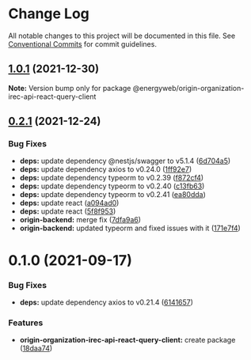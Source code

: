 # Change Log

All notable changes to this project will be documented in this file.
See [Conventional Commits](https://conventionalcommits.org) for commit guidelines.

## [1.0.1](https://github.com/energywebfoundation/origin/compare/@energyweb/origin-organization-irec-api-react-query-client@0.2.1...@energyweb/origin-organization-irec-api-react-query-client@1.0.1) (2021-12-30)

**Note:** Version bump only for package @energyweb/origin-organization-irec-api-react-query-client





## [0.2.1](https://github.com/energywebfoundation/origin/compare/@energyweb/origin-organization-irec-api-react-query-client@0.1.0...@energyweb/origin-organization-irec-api-react-query-client@0.2.1) (2021-12-24)


### Bug Fixes

* **deps:** update dependency @nestjs/swagger to v5.1.4 ([6d704a5](https://github.com/energywebfoundation/origin/commit/6d704a56e59550e9076cbf42151045e29579ef88))
* **deps:** update dependency axios to v0.24.0 ([1ff92e7](https://github.com/energywebfoundation/origin/commit/1ff92e7297ff0bcdb54704b327f1e3d719e9e029))
* **deps:** update dependency typeorm to v0.2.39 ([f872cf4](https://github.com/energywebfoundation/origin/commit/f872cf445f18e8e9686b973dbf7c36e8f08cca17))
* **deps:** update dependency typeorm to v0.2.40 ([c13fb63](https://github.com/energywebfoundation/origin/commit/c13fb6371a005bed3c43771f073eda88020947cd))
* **deps:** update dependency typeorm to v0.2.41 ([ea80dda](https://github.com/energywebfoundation/origin/commit/ea80dda9f029703602a50c874992ca894edf3245))
* **deps:** update react ([a094ad0](https://github.com/energywebfoundation/origin/commit/a094ad0b0e6b36a609efd098f05b82994fcd4084))
* **deps:** update react ([5f8f953](https://github.com/energywebfoundation/origin/commit/5f8f953a4390838c684c390ee3977288defba341))
* **origin-backend:** merge fix ([7dfa9a6](https://github.com/energywebfoundation/origin/commit/7dfa9a60692893acd2f12bc4ebdf8716cb45b9cb))
* **origin-backend:** updated typeorm and fixed issues with it ([171e7f4](https://github.com/energywebfoundation/origin/commit/171e7f48f374f74e3aec2d99d4d1762e3805d0f5))





# 0.1.0 (2021-09-17)


### Bug Fixes

* **deps:** update dependency axios to v0.21.4 ([6141657](https://github.com/energywebfoundation/origin/commit/6141657651a0212d45a6d09511916d4a247aeb25))


### Features

* **origin-organization-irec-api-react-query-client:** create package ([18daa74](https://github.com/energywebfoundation/origin/commit/18daa7471ccc961632fe710c4de2449464bf3a39))
